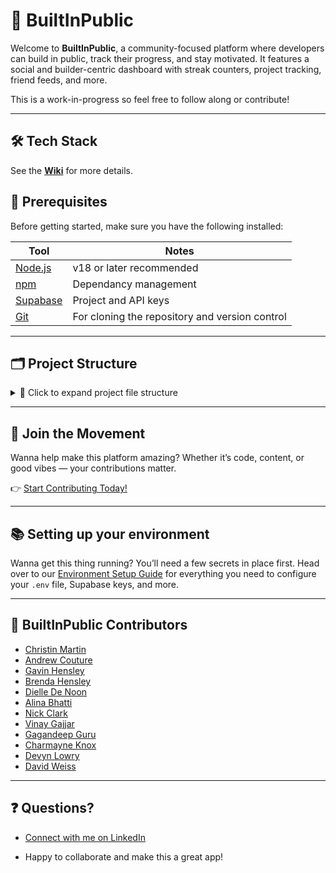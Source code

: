 # 🧠 BuiltInPublic

Welcome to **BuiltInPublic**, a community-focused platform where developers can build in public, track their progress, and stay motivated. It features a social and builder-centric dashboard with streak counters, project tracking, friend feeds, and more.

This is a work-in-progress so feel free to follow along or contribute!

---

## 🛠️ Tech Stack

See the **[Wiki](https://github.com/Christin-paige/BuiltInPublic/wiki#-tech-stack)** for more details.

## 🔧 Prerequisites

Before getting started, make sure you have the following installed:

| Tool                              | Notes                                          |
| --------------------------------- | ---------------------------------------------- |
| [Node.js](https://nodejs.org/)    | v18 or later recommended                       |
| [npm](https://www.npmjs.com/)     | Dependancy management                          |
| [Supabase](https://supabase.com/) | Project and API keys                           |
| [Git](https://git-scm.com/)       | For cloning the repository and version control |

---

## 🗂️ Project Structure

<details>
<summary>📁 Click to expand project file structure</summary>

```plaintext
.
├── .env.example
├── .gitguardian.toml
├── .github
│   ├── ISSUE_TEMPLATE
│   │   └── new-feature-request.md
│   └── workflows
│       ├── codeql.yml
│       ├── gitleaks.yml
│       ├── prettier.yml
│       ├── push-migrations-prod.yml
│       ├── push-migrations-staging.yml
│       ├── renovate.yml
│       ├── semgrep.yml
│       ├── syft.yml
│       └── unit-tests.yml
├── .gitignore
├── .gitleaks.toml
├── .husky
│   ├── _
│   │   ├── .gitignore
│   │   ├── applypatch-msg
│   │   ├── commit-msg
│   │   ├── h
│   │   ├── husky.sh
│   │   ├── post-applypatch
│   │   ├── post-checkout
│   │   ├── post-commit
│   │   ├── post-merge
│   │   ├── post-rewrite
│   │   ├── pre-applypatch
│   │   ├── pre-auto-gc
│   │   ├── pre-commit
│   │   ├── pre-merge-commit
│   │   ├── pre-push
│   │   ├── pre-rebase
│   │   └── prepare-commit-msg
│   ├── pre-commit
│   └── pre-push
├── .prettierignore
├── .prettierrc.yml
├── components.json
├── config
│   └── private
│       └── profanity-list.ts
├── docs
│   ├── appregistered.png
│   ├── oathapps.png
│   ├── pull_request_template.md
│   └── registerapp.png
├── eslint.config.mjs
├── gitleaks-report.json
├── instrumentation-client.ts
├── knip-report.md
├── knip.config.json
├── LICENSE
├── next-env.d.ts
├── next.config.mjs
├── package-lock.json
├── package.json
├── postcss.config.mjs
├── public
│   ├── .DS_Store
│   ├── 404
│   │   ├── .DS_Store
│   │   ├── funny1.png
│   │   ├── funny10.png
│   │   ├── funny2.png
│   │   ├── funny3.png
│   │   ├── funny4.png
│   │   ├── funny5.png
│   │   ├── funny6.png
│   │   ├── funny7.png
│   │   ├── funny8.png
│   │   └── funny9.png
│   ├── BiP_Banner.png
│   ├── BuiltInPublic.png
│   ├── door.jpg
│   ├── example-cover-img.jpg
│   ├── icons
│   │   ├── github-sign-in-btn.svg
│   │   └── web_neutral_rd_SI.svg
│   ├── logo3.png
│   ├── og-image.jpg
│   └── terminal-logo.png
├── README.md
├── renovate.json
├── scripts
│   ├── generateSupabaseTypes.ts
│   ├── precheck.sh
│   ├── seed.ts
│   └── seeds
│       ├── auth-users.ts
│       ├── policy-doc.ts
│       ├── posts.ts
│       ├── profile-skills.ts
│       ├── projects.ts
│       ├── skills.ts
│       └── social.ts
├── SECURITY.md
├── src
│   ├── app
│   │   ├── (main)
│   │   │   ├── [username]
│   │   │   ├── dashboard
│   │   │   ├── layout.tsx
│   │   │   └── onboarding
│   │   ├── about
│   │   │   └── page.tsx
│   │   ├── auth
│   │   │   ├── actions.ts
│   │   │   ├── callback
│   │   │   ├── DevSignIn.tsx
│   │   │   ├── oauth
│   │   │   └── page.tsx
│   │   ├── favicon.ico
│   │   ├── globals.css
│   │   ├── layout.tsx
│   │   ├── not-found.tsx
│   │   ├── page.tsx
│   │   ├── project
│   │   │   └── [id]
│   │   ├── staging-auth
│   │   │   ├── actions.ts
│   │   │   ├── page.tsx
│   │   │   ├── stagingAuth.schema.ts
│   │   │   └── StagingAuth.tsx
│   │   └── thanks
│   │       └── page.tsx
│   ├── components
│   │   ├── Buttons
│   │   │   ├── BackButton.tsx
│   │   │   ├── EditButton.tsx
│   │   │   └── SignOutBtn.tsx
│   │   ├── Footer.tsx
│   │   ├── Navbar
│   │   │   ├── index.ts
│   │   │   └── Navbar.tsx
│   │   ├── Profile
│   │   │   ├── Bio.tsx
│   │   │   └── DisplayName.tsx
│   │   ├── ProfileIcon.tsx
│   │   ├── Projects
│   │   │   ├── CreateProject
│   │   │   ├── ProjectCard.tsx
│   │   │   ├── ProjectPanel
│   │   │   ├── ProjectsList.tsx
│   │   │   ├── ProjectStatusBadge.tsx
│   │   │   ├── ProjectUpdateCard.tsx
│   │   │   └── ProjectVisibilityBadge.tsx
│   │   ├── Providers
│   │   │   ├── ProfileProvider.tsx
│   │   │   ├── ProjectProvider.tsx
│   │   │   ├── QueryProvider.tsx
│   │   │   └── ThemeProvider.tsx
│   │   └── ui
│   │       ├── avatar.tsx
│   │       ├── button.tsx
│   │       ├── card.tsx
│   │       ├── checkbox.tsx
│   │       ├── confirmation-dialog.tsx
│   │       ├── dialog.tsx
│   │       ├── dropdown-menu.tsx
│   │       ├── form.tsx
│   │       ├── input.tsx
│   │       ├── label.tsx
│   │       ├── modal.tsx
│   │       ├── skeleton.tsx
│   │       └── textarea.tsx
│   ├── hooks
│   │   ├── useProfile
│   │   │   ├── actions.ts
│   │   │   ├── profile.schema.ts
│   │   │   └── useProfile.tsx
│   │   ├── useProject
│   │   │   ├── actions.ts
│   │   │   ├── editProject.schema.ts
│   │   │   ├── updateProject.schema.ts
│   │   │   └── useProject.tsx
│   │   └── useUser
│   │       ├── actions.ts
│   │       └── useUser.tsx
│   ├── lib
│   │   └── utils.ts
│   ├── middleware.ts
│   ├── repositories
│   │   ├── base.repository.ts
│   │   ├── policyDocumentRepository
│   │   │   ├── policyDocument.repository.ts
│   │   │   └── policyDocument.types.ts
│   │   ├── policyRepository
│   │   │   ├── policy.repository.ts
│   │   │   └── policy.types.ts
│   │   ├── profileRepository
│   │   │   ├── profile.repository.ts
│   │   │   └── profile.types.ts
│   │   └── projectRepository
│   │       ├── project.repository.ts
│   │       └── project.types.ts
│   ├── services
│   │   └── UINotification.service.ts
│   ├── setupTests.ts
│   └── use-cases
│       ├── __tests__
│       │   └── BaseMutationUseCase.test.ts
│       ├── BaseFetchUseCase.ts
│       ├── BaseMutationUseCase.ts
│       ├── projects
│       │   ├── __tests__
│       │   ├── CreateNewProject.ts
│       │   ├── EditProject.ts
│       │   ├── GetProject.ts
│       │   └── UpdateProject.ts
│       ├── updateUserProfile
│       │   ├── __tests__
│       │   └── UpdateUserProfile.ts
│       └── userConsent
│           ├── __tests__
│           └── UserConsent.ts
├── supabase
│   ├── __tests__
│   │   ├── rls-policies
│   │   │   ├── profiles.business.test.ts
│   │   │   ├── profiles.test.ts
│   │   │   └── projects.test.ts
│   │   ├── testClients.ts
│   │   └── testUser.ts
│   ├── .branches
│   │   └── _current_branch
│   ├── .gitignore
│   ├── .temp
│   │   └── cli-latest
│   ├── config.toml
│   ├── functions
│   │   ├── _shared
│   │   │   └── supabase.types.ts
│   │   ├── deno.json
│   │   ├── email-signup-link
│   │   │   ├── .npmrc
│   │   │   ├── deno.json
│   │   │   └── index.ts
│   │   └── env.example
│   ├── migrations
│   │   ├── 20250517104606_base_tables_rls.sql
│   │   ├── 20250518145124_new_profile_trigger.sql
│   │   ├── 20250801104606_create_project_updates.sql
│   │   ├── 20250803000000_add_project_updates_table.sql
│   │   ├── 20250807230208_insert_profile_update.sql
│   │   ├── 20250812161712_project_defaults.sql
│   │   ├── 20250823004425_alpha_token_table.sql
│   │   ├── 20250825164024_alpha_token_email.sql
│   │   ├── 20250829201136_user_consent_tables.sql
│   │   ├── 20250830223716_private_profile.sql
│   │   ├── 20250905144832_usage_on_policy_docs.sql
│   │   └── 20250907141731_policy_doc_triggers.sql
│   ├── seed.sql
│   └── supabase.types.ts
├── tsconfig.json
├── utils
│   ├── errors
│   │   └── ValidationError.ts
│   ├── SecureURLValidator
│   │   ├── __tests__
│   │   │   └── SecureURLValidator.test.ts
│   │   └── SecureURLValidator.ts
│   ├── supabase
│   │   ├── middleware.ts
│   │   ├── NextJSCookieStorage.ts
│   │   └── server.ts
│   ├── types.ts
│   └── usernameValidator.ts
└── vitest.config.mts
```

</details>

---

## 🚀 Join the Movement

Wanna help make this platform amazing? Whether it’s code, content, or good vibes — your contributions matter.

👉 [Start Contributing Today!](https://github.com/Christin-paige/BuiltInPublic/wiki)

---

## 📚 Setting up your environment

Wanna get this thing running? You’ll need a few secrets in place first.
Head over to our [Environment Setup Guide](https://github.com/Christin-paige/BuiltInPublic/wiki/Environment) for everything you need to configure your `.env` file, Supabase keys, and more.

---

## 👥 BuiltInPublic Contributors

- [Christin Martin](https://www.linkedin.com/in/christin-martin/)
- [Andrew Couture](https://www.linkedin.com/in/andrew-couture-15937ab/)
- [Gavin Hensley](https://www.linkedin.com/in/g-hensley/)
- [Brenda Hensley](https://www.linkedin.com/in/brenda-hensley-/)
- [Dielle De Noon](https://www.linkedin.com/in/dielle-denoon/)
- [Alina Bhatti](https://www.linkedin.com/in/alina-bhatti-0b0122353/)
- [Nick Clark](https://www.linkedin.com/in/nicholas-a-clark//)
- [Vinay Gajjar](https://www.linkedin.com/in/vinaygajjar/)
- [Gagandeep Guru](https://www.linkedin.com/in/igagandeep95/)
- [Charmayne Knox](https://www.linkedin.com/in/charmayneknox/)
- [Devyn Lowry](https://www.linkedin.com/in/devynwlowry/)
- [David Weiss](https://www.linkedin.com/in/bydavidweiss/)

---

## ❓ Questions?

- [Connect with me on LinkedIn](https://www.linkedin.com/in/christin-martin)

- Happy to collaborate and make this a great app!
